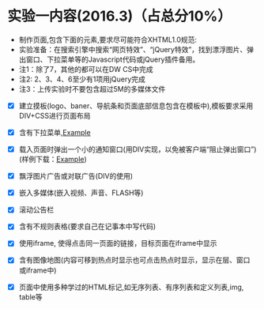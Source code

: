 
实验一内容(2016.3)（占总分10%）
===========

* 制作页面,包含下面的元素,要求尽可能符合XHTML1.0规范:
* 实验准备：在搜索引擎中搜索“网页特效”、“jQuery特效”，找到漂浮图片、弹出窗口、下拉菜单等的Javascript代码或jQuery插件备用。
* 注1：除了7，其他的都可以在DW CS中完成
* 注2: 2、3、4、6至少有1项用jQuery完成
* 注3：上传实验时不要包含超过5M的多媒体文件

* [x] 建立摸板(logo、baner、导航条和页面底部信息包含在模板中),模板要求采用DIV+CSS进行页面布局
* [x] 含有下拉菜单,[Example](http://www.divcss5.com/css-texiao/texiao758.shtml)
* [x] 载入页面时弹出一个小的通知窗口(用DIV实现，以免被客户端“阻止弹出窗口”)(样例下载：[Example](http://www.divcss5.com/css-texiao/texiao608.shtml))
* [x] 飘浮图片广告或对联广告(DIV的使用)
* [x] 嵌入多媒体(嵌入视频、声音、FLASH等)
* [x] 滚动公告栏
* [x] 含有不规则表格(要求自己在记事本中写代码)
* [x] 使用iframe, 使得点击同一页面的链接，目标页面在iframe中显示
* [x] 含有图像地图(内容可移到热点时显示也可点击热点时显示，显示在层、窗口或iframe中)
* [x] 页面中使用多种学过的HTML标记,如无序列表、有序列表和定义列表,img, table等

